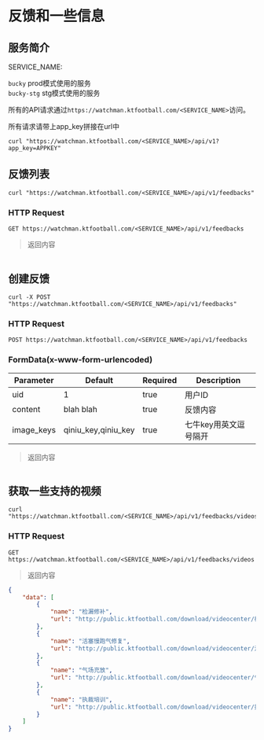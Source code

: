 # 反馈和一些信息

## 服务简介

SERVICE_NAME:  

`bucky` prod模式使用的服务  
`bucky-stg` stg模式使用的服务  

所有的API请求通过`https://watchman.ktfootball.com/<SERVICE_NAME>`访问。

<aside class="success">
所有请求请带上app_key拼接在url中
</aside>

```shell
curl "https://watchman.ktfootball.com/<SERVICE_NAME>/api/v1?app_key=APPKEY"
```

## 反馈列表

```shell
curl "https://watchman.ktfootball.com/<SERVICE_NAME>/api/v1/feedbacks"
```

### HTTP Request

  `GET https://watchman.ktfootball.com/<SERVICE_NAME>/api/v1/feedbacks`

> 返回内容

```json

```

## 创建反馈

```shell
curl -X POST "https://watchman.ktfootball.com/<SERVICE_NAME>/api/v1/feedbacks"
```

### HTTP Request

  `POST https://watchman.ktfootball.com/<SERVICE_NAME>/api/v1/feedbacks`

### FormData(x-www-form-urlencoded)

Parameter | Default | Required | Description
--------- | ------- | ---------| -----------
uid|1|true|用户ID
content|blah blah|true|反馈内容
image_keys|qiniu_key,qiniu_key|true|七牛key用英文逗号隔开

> 返回内容

```json

```

## 获取一些支持的视频

```shell
curl "https://watchman.ktfootball.com/<SERVICE_NAME>/api/v1/feedbacks/videos"
```

### HTTP Request

  `GET https://watchman.ktfootball.com/<SERVICE_NAME>/api/v1/feedbacks/videos`

> 返回内容

```json
{
    "data": [
        {
            "name": "检漏修补",
            "url": "http://public.ktfootball.com/download/videocenter/检漏修补.mp4"
        },
        {
            "name": "活塞慢跑气修复",
            "url": "http://public.ktfootball.com/download/videocenter/活塞慢跑气修复.mp4"
        },
        {
            "name": "气场充放",
            "url": "http://public.ktfootball.com/download/videocenter/气场充放.mp4"
        },
        {
            "name": "执裁培训",
            "url": "http://public.ktfootball.com/download/videocenter/执裁培训.mp4"
        }
    ]
}
```
